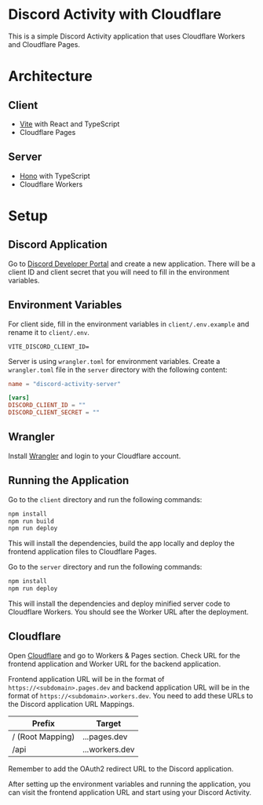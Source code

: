 # Discord Activity with Cloudflare

This is a simple Discord Activity application that uses Cloudflare Workers and Cloudflare Pages.

# Architecture

## Client

- [Vite](https://vitejs.dev/) with React and TypeScript
- Cloudflare Pages

## Server

- [Hono](https://hono.dev/) with TypeScript
- Cloudflare Workers

# Setup

## Discord Application

Go to [Discord Developer Portal](https://discord.com/developers/applications) and create a new application. There will be a client ID and client secret that you will need to fill in the environment variables.

## Environment Variables

For client side, fill in the environment variables in `client/.env.example` and rename it to `client/.env`.

```
VITE_DISCORD_CLIENT_ID=
```

Server is using `wrangler.toml` for environment variables. Create a `wrangler.toml` file in the `server` directory with the following content:

```toml
name = "discord-activity-server"

[vars]
DISCORD_CLIENT_ID = ""
DISCORD_CLIENT_SECRET = ""
```

## Wrangler

Install [Wrangler](https://developers.cloudflare.com/workers/cli-wrangler/install-update) and login to your Cloudflare account.

## Running the Application

Go to the `client` directory and run the following commands:

```bash
npm install
npm run build
npm run deploy
```

This will install the dependencies, build the app locally and deploy the frontend application files to Cloudflare Pages.

Go to the `server` directory and run the following commands:

```bash
npm install
npm run deploy
```

This will install the dependencies and deploy minified server code to Cloudflare Workers. You should see the Worker URL after the deployment.

## Cloudflare

Open [Cloudflare](https://dash.cloudflare.com) and go to Workers & Pages section.
Check URL for the frontend application and Worker URL for the backend application.


Frontend application URL will be in the format of `https://<subdomain>.pages.dev` and backend application URL will be in the format of `https://<subdomain>.workers.dev`.
You need to add these URLs to the Discord application URL Mappings.

| Prefix  | Target |
| ------------- | ------------- |
| / (Root Mapping)  | ...pages.dev |
| /api  | ...workers.dev  |

Remember to add the OAuth2 redirect URL to the Discord application.

After setting up the environment variables and running the application, you can visit the frontend application URL and start using your Discord Activity.